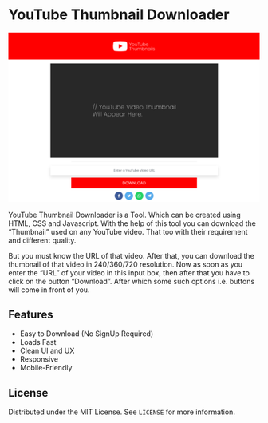 # YouTube Thumbnail Downloader
<p align="center"><img src="images/demo.PNG"></p>

YouTube Thumbnail Downloader is a Tool. Which can be created using HTML, CSS and Javascript. With the help of this tool you can download the “Thumbnail” used on any YouTube video. That too with their requirement and different quality.

But you must know the URL of that video. After that, you can download the thumbnail of that video in 240/360/720 resolution. Now as soon as you enter the “URL” of your video in this input box, then after that you have to click on the button “Download”. After which some such options i.e. buttons will come in front of you.

## Features
* Easy to Download (No SignUp Required)
* Loads Fast
* Clean UI and UX
* Responsive
* Mobile-Friendly

## License
Distributed under the MIT License. See `LICENSE` for more information.
